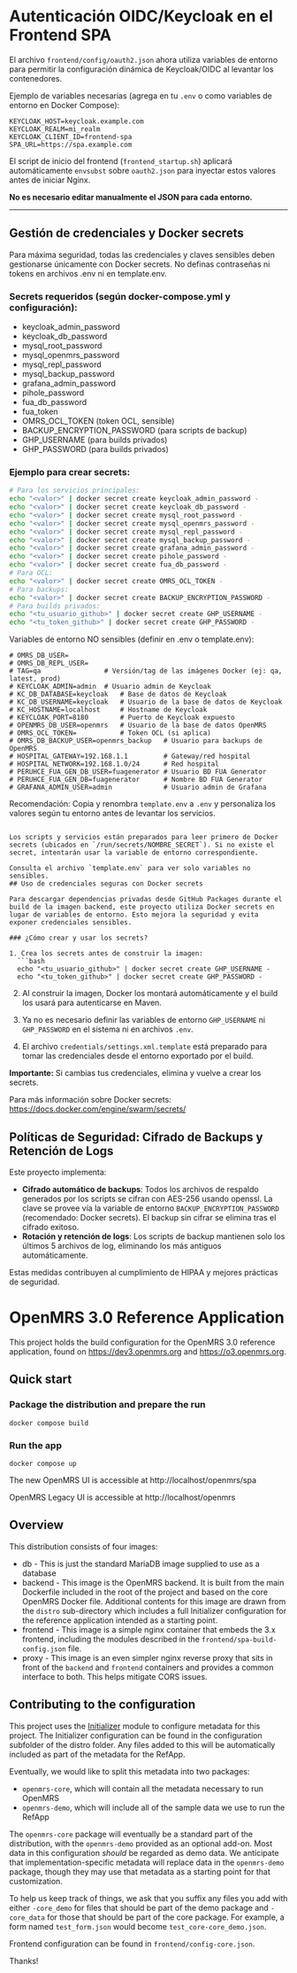 # Autenticación OIDC/Keycloak en el Frontend SPA

El archivo `frontend/config/oauth2.json` ahora utiliza variables de entorno para permitir la configuración dinámica de Keycloak/OIDC al levantar los contenedores.

Ejemplo de variables necesarias (agrega en tu `.env` o como variables de entorno en Docker Compose):

```
KEYCLOAK_HOST=keycloak.example.com
KEYCLOAK_REALM=mi_realm
KEYCLOAK_CLIENT_ID=frontend-spa
SPA_URL=https://spa.example.com
```

El script de inicio del frontend (`frontend_startup.sh`) aplicará automáticamente `envsubst` sobre `oauth2.json` para inyectar estos valores antes de iniciar Nginx.

**No es necesario editar manualmente el JSON para cada entorno.**

---
## Gestión de credenciales y Docker secrets

Para máxima seguridad, todas las credenciales y claves sensibles deben gestionarse únicamente con Docker secrets. No definas contraseñas ni tokens en archivos .env ni en template.env.



### Secrets requeridos (según docker-compose.yml y configuración):

- keycloak_admin_password
- keycloak_db_password
- mysql_root_password
- mysql_openmrs_password
- mysql_repl_password
- mysql_backup_password
- grafana_admin_password
- pihole_password
- fua_db_password
- fua_token
- OMRS_OCL_TOKEN (token OCL, sensible)
- BACKUP_ENCRYPTION_PASSWORD (para scripts de backup)
- GHP_USERNAME (para builds privados)
- GHP_PASSWORD (para builds privados)

### Ejemplo para crear secrets:

```bash
# Para los servicios principales:
echo "<valor>" | docker secret create keycloak_admin_password -
echo "<valor>" | docker secret create keycloak_db_password -
echo "<valor>" | docker secret create mysql_root_password -
echo "<valor>" | docker secret create mysql_openmrs_password -
echo "<valor>" | docker secret create mysql_repl_password -
echo "<valor>" | docker secret create mysql_backup_password -
echo "<valor>" | docker secret create grafana_admin_password -
echo "<valor>" | docker secret create pihole_password -
echo "<valor>" | docker secret create fua_db_password -
# Para OCL:
echo "<valor>" | docker secret create OMRS_OCL_TOKEN -
# Para backups:
echo "<valor>" | docker secret create BACKUP_ENCRYPTION_PASSWORD -
# Para builds privados:
echo "<tu_usuario_github>" | docker secret create GHP_USERNAME -
echo "<tu_token_github>" | docker secret create GHP_PASSWORD -
```

Variables de entorno NO sensibles (definir en .env o template.env):

```env
# OMRS_DB_USER=
# OMRS_DB_REPL_USER=
# TAG=qa                # Versión/tag de las imágenes Docker (ej: qa, latest, prod)
# KEYCLOAK_ADMIN=admin  # Usuario admin de Keycloak
# KC_DB_DATABASE=keycloak   # Base de datos de Keycloak
# KC_DB_USERNAME=keycloak   # Usuario de la base de datos de Keycloak
# KC_HOSTNAME=localhost     # Hostname de Keycloak
# KEYCLOAK_PORT=8180        # Puerto de Keycloak expuesto
# OPENMRS_DB_USER=openmrs   # Usuario de la base de datos OpenMRS
# OMRS_OCL_TOKEN=           # Token OCL (si aplica)
# OMRS_DB_BACKUP_USER=openmrs_backup   # Usuario para backups de OpenMRS
# HOSPITAL_GATEWAY=192.168.1.1         # Gateway/red hospital
# HOSPITAL_NETWORK=192.168.1.0/24      # Red hospital
# PERUHCE_FUA_GEN_DB_USER=fuagenerator # Usuario BD FUA Generator
# PERUHCE_FUA_GEN_DB=fuagenerator      # Nombre BD FUA Generator
# GRAFANA_ADMIN_USER=admin             # Usuario admin de Grafana
```

Recomendación: Copia y renombra `template.env` a `.env` y personaliza los valores según tu entorno antes de levantar los servicios.
```

Los scripts y servicios están preparados para leer primero de Docker secrets (ubicados en `/run/secrets/NOMBRE_SECRET`). Si no existe el secret, intentarán usar la variable de entorno correspondiente.

Consulta el archivo `template.env` para ver solo variables no sensibles.
## Uso de credenciales seguras con Docker secrets

Para descargar dependencias privadas desde GitHub Packages durante el build de la imagen backend, este proyecto utiliza Docker secrets en lugar de variables de entorno. Esto mejora la seguridad y evita exponer credenciales sensibles.

### ¿Cómo crear y usar los secrets?

1. Crea los secrets antes de construir la imagen:
  ```bash
  echo "<tu_usuario_github>" | docker secret create GHP_USERNAME -
  echo "<tu_token_github>" | docker secret create GHP_PASSWORD -
  ```

2. Al construir la imagen, Docker los montará automáticamente y el build los usará para autenticarse en Maven.

3. Ya no es necesario definir las variables de entorno `GHP_USERNAME` ni `GHP_PASSWORD` en el sistema ni en archivos `.env`.

4. El archivo `credentials/settings.xml.template` está preparado para tomar las credenciales desde el entorno exportado por el build.

**Importante:** Si cambias tus credenciales, elimina y vuelve a crear los secrets.

Para más información sobre Docker secrets: https://docs.docker.com/engine/swarm/secrets/

## Políticas de Seguridad: Cifrado de Backups y Retención de Logs

Este proyecto implementa:
- **Cifrado automático de backups**: Todos los archivos de respaldo generados por los scripts se cifran con AES-256 usando openssl. La clave se provee vía la variable de entorno `BACKUP_ENCRYPTION_PASSWORD` (recomendado: Docker secrets). El backup sin cifrar se elimina tras el cifrado exitoso.
- **Rotación y retención de logs**: Los scripts de backup mantienen solo los últimos 5 archivos de log, eliminando los más antiguos automáticamente.

Estas medidas contribuyen al cumplimiento de HIPAA y mejores prácticas de seguridad.

# OpenMRS 3.0 Reference Application

This project holds the build configuration for the OpenMRS 3.0 reference application, found on
https://dev3.openmrs.org and https://o3.openmrs.org.

## Quick start

### Package the distribution and prepare the run

```
docker compose build
```

### Run the app

```
docker compose up
```

The new OpenMRS UI is accessible at http://localhost/openmrs/spa

OpenMRS Legacy UI is accessible at http://localhost/openmrs

## Overview

This distribution consists of four images:

* db - This is just the standard MariaDB image supplied to use as a database
* backend - This image is the OpenMRS backend. It is built from the main Dockerfile included in the root of the project and
  based on the core OpenMRS Docker file. Additional contents for this image are drawn from the `distro` sub-directory which
  includes a full Initializer configuration for the reference application intended as a starting point.
* frontend - This image is a simple nginx container that embeds the 3.x frontend, including the modules described in  the
  `frontend/spa-build-config.json` file.
* proxy - This image is an even simpler nginx reverse proxy that sits in front of the `backend` and `frontend` containers
  and provides a common interface to both. This helps mitigate CORS issues.

## Contributing to the configuration

This project uses the [Initializer](https://github.com/mekomsolutions/openmrs-module-initializer) module
to configure metadata for this project. The Initializer configuration can be found in the configuration
subfolder of the distro folder. Any files added to this will be automatically included as part of the
metadata for the RefApp.

Eventually, we would like to split this metadata into two packages:

* `openmrs-core`, which will contain all the metadata necessary to run OpenMRS
* `openmrs-demo`, which will include all of the sample data we use to run the RefApp

The `openmrs-core` package will eventually be a standard part of the distribution, with the `openmrs-demo`
provided as an optional add-on. Most data in this configuration _should_ be regarded as demo data. We
anticipate that implementation-specific metadata will replace data in the `openmrs-demo` package,
though they may use that metadata as a starting point for that customization.

To help us keep track of things, we ask that you suffix any files you add with either
`-core_demo` for files that should be part of the demo package and `-core_data` for
those that should be part of the core package. For example, a form named `test_form.json` would become
`test_core-core_demo.json`.

Frontend configuration can be found in `frontend/config-core.json`.

Thanks!
